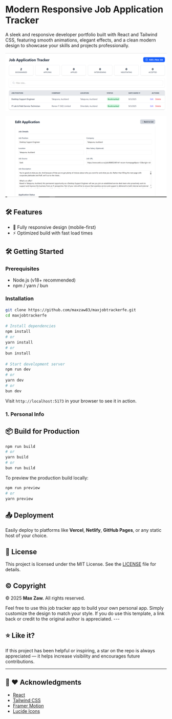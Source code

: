 # Modern Responsive Job Application Tracker

A sleek and responsive developer portfolio built with React and Tailwind CSS, featuring smooth animations, elegant effects, and a clean modern design to showcase your skills and projects professionally.

![Screenshot](https://raw.githubusercontent.com/maxzaw83/maxzaw/refs/heads/main/public/images/JobTrackerScreen1.png)

![Screenshot](https://raw.githubusercontent.com/maxzaw83/maxzaw/refs/heads/main/public/images/JobTrackerScreen2.png)
## 🛠️ Features

- 📱 Fully responsive design (mobile-first)
- ⚡ Optimized build with fast load times


## 🛠 Getting Started

### Prerequisites

- Node.js (v18+ recommended)
- npm / yarn / bun

### Installation

```bash
git clone https://github.com/maxzaw83/maxjobtrackerfe.git
cd maxjobtrackerfe

# Install dependencies
npm install
# or
yarn install
# or
bun install

# Start development server
npm run dev
# or
yarn dev
# or
bun dev
```

Visit `http://localhost:5173` in your browser to see it in action.


### 1. Personal Info





## 📦 Build for Production

```bash
npm run build
# or
yarn build
# or
bun run build
```

To preview the production build locally:

```bash
npm run preview
# or
yarn preview
```

## 📤 Deployment

Easily deploy to platforms like **Vercel**, **Netlify**, **GitHub Pages**, or any static host of your choice.

## 📝 License

This project is licensed under the MIT License. See the [LICENSE](LICENSE) file for details.

## ©️ Copyright

© 2025 **Max Zaw.** All rights reserved.

Feel free to use this job tracker app to build your own personal app. Simply customize the design to match your style. If you do use this template, a link back or credit to the original author is appreciated. ---

## ⭐ Like it?

If this project has been helpful or inspiring, a star on the repo is always appreciated — it helps increase visibility and encourages future contributions.

---

## 🙏 ❤️ Acknowledgments

- [React](https://reactjs.org/)
- [Tailwind CSS](https://tailwindcss.com/)
- [Framer Motion](https://www.framer.com/motion/)
- [Lucide Icons](https://lucide.dev/)
